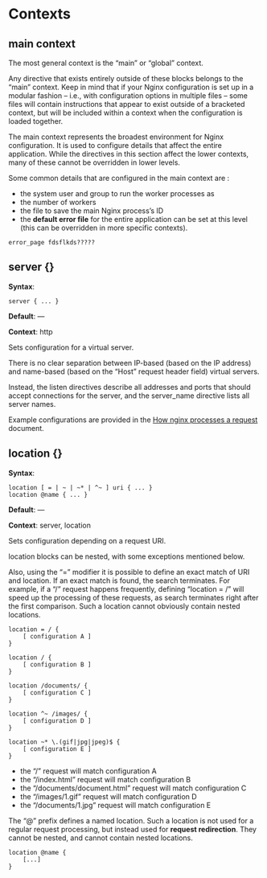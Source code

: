 
# Contexts

## main context

The most general context is the “main” or “global” context. 

Any directive that exists entirely outside of these blocks belongs to the “main” context. Keep in mind that if your Nginx configuration is set up in a modular fashion – i.e., with configuration options in multiple files – some files will contain instructions that appear to exist outside of a bracketed context, but will be included within a context when the configuration is loaded together.

The main context represents the broadest environment for Nginx configuration. It is used to configure details that affect the entire application. While the directives in this section affect the lower contexts, many of these cannot be overridden in lower levels.

Some common details that are configured in the main context are :
- the system user and group to run the worker processes as
- the number of workers
- the file to save the main Nginx process’s ID
- the **default error file** for the entire application can be set at this level (this can be overridden in more specific contexts).

```nginx
error_page fdsflkds?????
```

## server {}

**Syntax**:
```nginx
server { ... }
```

**Default**: —

**Context**: http

Sets configuration for a virtual server. 

There is no clear separation between IP-based (based on the IP address) and name-based (based on the “Host” request header field) virtual servers. 

Instead, the listen directives describe all addresses and ports that should accept connections for the server, and the server_name directive lists all server names. 

Example configurations are provided in the [How nginx processes a request](https://nginx.org/en/docs/http/request_processing.html) document.

## location {}

**Syntax**:
```nginx
location [ = | ~ | ~* | ^~ ] uri { ... }
location @name { ... }
```
**Default**: —

**Context**: server, location

Sets configuration depending on a request URI.

location blocks can be nested, with some exceptions mentioned below.

Also, using the “=” modifier it is possible to define an exact match of URI and location. If an exact match is found, the search terminates. For example, if a “/” request happens frequently, defining “location = /” will speed up the processing of these requests, as search terminates right after the first comparison. Such a location cannot obviously contain nested locations.


```nginx
location = / {
    [ configuration A ]
}

location / {
    [ configuration B ]
}

location /documents/ {
    [ configuration C ]
}

location ^~ /images/ {
    [ configuration D ]
}

location ~* \.(gif|jpg|jpeg)$ {
    [ configuration E ]
}
```

- the “/” request will match configuration A
- the “/index.html” request will match configuration B
- the “/documents/document.html” request will match configuration C
- the “/images/1.gif” request will match configuration D
- the “/documents/1.jpg” request will match configuration E

The “@” prefix defines a named location. Such a location is not used for a regular request processing, but instead used for **request redirection**. They cannot be nested, and cannot contain nested locations.

```nginx
location @name {
	[...]
}
```
